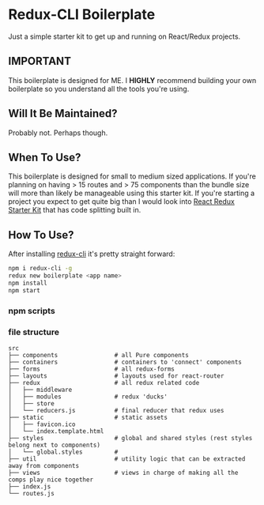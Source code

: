 # Redux-CLI Boilerplate
Just a simple starter kit to get up and running on React/Redux projects.  

## IMPORTANT 
This boilerplate is designed for ME.  I **HIGHLY** recommend building your own
boilerplate so you understand all the tools you're using.

## Will It Be Maintained?
Probably not.  Perhaps though.

## When To Use?
This boilerplate is designed for small to medium sized applications.  If you're
planning on having > 15 routes and > 75 components than the bundle size will more
than likely be manageable using this starter kit.  If you're starting a project
you expect to get quite big than I would look into [React Redux Starter Kit](https://github.com/davezuko/react-redux-starter-kit) that
has code splitting built in.

## How To Use?
After installing [redux-cli](https://github.com/SpencerCDixon/redux-cli) it's pretty straight forward:

```sh
npm i redux-cli -g
redux new boilerplate <app name> 
npm install
npm start
```

### npm scripts


### file structure
```
src
├── components                # all Pure components
├── containers                # containers to 'connect' components
├── forms                     # all redux-forms
├── layouts                   # layouts used for react-router
├── redux                     # all redux related code
│   ├── middleware
│   ├── modules               # redux 'ducks'
│   ├── store
│   └── reducers.js           # final reducer that redux uses
├── static                    # static assets
│   ├── favicon.ico
│   └── index.template.html
├── styles                    # global and shared styles (rest styles belong next to components)
│   └── global.styles         # 
├── util                      # utility logic that can be extracted away from components
├── views                     # views in charge of making all the comps play nice together
├── index.js
└── routes.js
```
